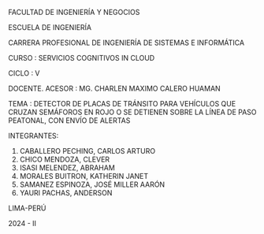 FACULTAD DE INGENIERÍA Y NEGOCIOS

ESCUELA DE INGENIERÍA

CARRERA PROFESIONAL DE INGENIERÍA DE SISTEMAS E INFORMÁTICA

CURSO : SERVICIOS COGNITIVOS IN CLOUD

CICLO : V

DOCENTE. ACESOR : MG. CHARLEN MAXIMO CALERO HUAMAN

TEMA : DETECTOR DE PLACAS DE TRÁNSITO PARA VEHÍCULOS QUE CRUZAN SEMÁFOROS EN ROJO O SE DETIENEN SOBRE LA LÍNEA DE PASO PEATONAL, CON ENVÍO DE ALERTAS

INTEGRANTES:
1. CABALLERO PECHING, CARLOS ARTURO
2. CHICO MENDOZA, CLEVER
3. ISASI MELENDEZ, ABRAHAM
4. MORALES BUITRON, KATHERIN JANET
5. SAMANEZ ESPINOZA, JOSÉ MILLER AARÓN
6. YAURI PACHAS, ANDERSON

LIMA-PERÚ

2024 - II
